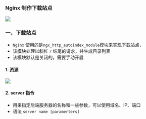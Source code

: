 ### Nginx 制作下载站点

![](https://fgq233.github.io/imgs/java/nginx5.png)


### 一、下载站点
* `Nginx` 使用的是`ngx_http_autoindex_module`模块来实现下载站点，
* 该模块处理以斜杠 `/` 结尾的请求，并生成目录列表
* 该模块默认是关闭的，需要手动开启


 
#### 1. 资源
![](https://fgq233.github.io/imgs/java/nginx5.png)

#### 2. server 指令
* 用来指定后端服务器的名称和一些参数，可以使用域名、IP、端口
* 语法 `server name [paramerters]`


 